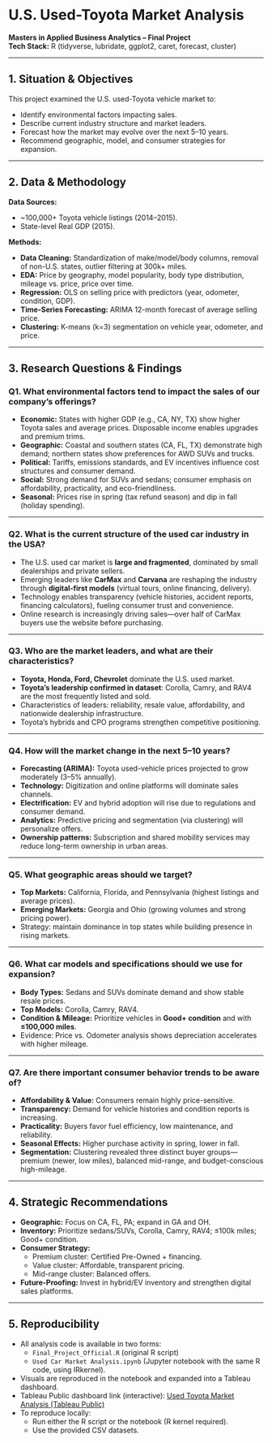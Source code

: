 # U.S. Used-Toyota Market Analysis  
**Masters in Applied Business Analytics – Final Project**  
**Tech Stack:** R (tidyverse, lubridate, ggplot2, caret, forecast, cluster)   

---

## 1. Situation & Objectives
This project examined the U.S. used-Toyota vehicle market to:  
- Identify environmental factors impacting sales.  
- Describe current industry structure and market leaders.  
- Forecast how the market may evolve over the next 5–10 years.  
- Recommend geographic, model, and consumer strategies for expansion.  

---

## 2. Data & Methodology
**Data Sources:**  
- ~100,000+ Toyota vehicle listings (2014–2015).  
- State-level Real GDP (2015).  

**Methods:**  
- **Data Cleaning:** Standardization of make/model/body columns, removal of non-U.S. states, outlier filtering at 300k+ miles.  
- **EDA:** Price by geography, model popularity, body type distribution, mileage vs. price, price over time.  
- **Regression:** OLS on selling price with predictors (year, odometer, condition, GDP).  
- **Time-Series Forecasting:** ARIMA 12-month forecast of average selling price.  
- **Clustering:** K-means (k=3) segmentation on vehicle year, odometer, and price.  

---

## 3. Research Questions & Findings  

### Q1. What environmental factors tend to impact the sales of our company’s offerings?  
- **Economic:** States with higher GDP (e.g., CA, NY, TX) show higher Toyota sales and average prices. Disposable income enables upgrades and premium trims.  
- **Geographic:** Coastal and southern states (CA, FL, TX) demonstrate high demand; northern states show preferences for AWD SUVs and trucks.  
- **Political:** Tariffs, emissions standards, and EV incentives influence cost structures and consumer demand.  
- **Social:** Strong demand for SUVs and sedans; consumer emphasis on affordability, practicality, and eco-friendliness.  
- **Seasonal:** Prices rise in spring (tax refund season) and dip in fall (holiday spending).  

---

### Q2. What is the current structure of the used car industry in the USA?  
- The U.S. used car market is **large and fragmented**, dominated by small dealerships and private sellers.  
- Emerging leaders like **CarMax** and **Carvana** are reshaping the industry through **digital-first models** (virtual tours, online financing, delivery).  
- Technology enables transparency (vehicle histories, accident reports, financing calculators), fueling consumer trust and convenience.  
- Online research is increasingly driving sales—over half of CarMax buyers use the website before purchasing.  

---

### Q3. Who are the market leaders, and what are their characteristics?  
- **Toyota, Honda, Ford, Chevrolet** dominate the U.S. used market.  
- **Toyota’s leadership confirmed in dataset**: Corolla, Camry, and RAV4 are the most frequently listed and sold.  
- Characteristics of leaders: reliability, resale value, affordability, and nationwide dealership infrastructure.  
- Toyota’s hybrids and CPO programs strengthen competitive positioning.  

---

### Q4. How will the market change in the next 5–10 years?  
- **Forecasting (ARIMA):** Toyota used-vehicle prices projected to grow moderately (3–5% annually).  
- **Technology:** Digitization and online platforms will dominate sales channels.  
- **Electrification:** EV and hybrid adoption will rise due to regulations and consumer demand.  
- **Analytics:** Predictive pricing and segmentation (via clustering) will personalize offers.  
- **Ownership patterns:** Subscription and shared mobility services may reduce long-term ownership in urban areas.  

---

### Q5. What geographic areas should we target?  
- **Top Markets:** California, Florida, and Pennsylvania (highest listings and average prices).  
- **Emerging Markets:** Georgia and Ohio (growing volumes and strong pricing power).  
- Strategy: maintain dominance in top states while building presence in rising markets.  

---

### Q6. What car models and specifications should we use for expansion?  
- **Body Types:** Sedans and SUVs dominate demand and show stable resale prices.  
- **Top Models:** Corolla, Camry, RAV4.  
- **Condition & Mileage:** Prioritize vehicles in **Good+ condition** and with **≤100,000 miles**.  
- Evidence: Price vs. Odometer analysis shows depreciation accelerates with higher mileage.  

---

### Q7. Are there important consumer behavior trends to be aware of?  
- **Affordability & Value:** Consumers remain highly price-sensitive.  
- **Transparency:** Demand for vehicle histories and condition reports is increasing.  
- **Practicality:** Buyers favor fuel efficiency, low maintenance, and reliability.  
- **Seasonal Effects:** Higher purchase activity in spring, lower in fall.  
- **Segmentation:** Clustering revealed three distinct buyer groups—premium (newer, low miles), balanced mid-range, and budget-conscious high-mileage.  

---

## 4. Strategic Recommendations
- **Geographic:** Focus on CA, FL, PA; expand in GA and OH.  
- **Inventory:** Prioritize sedans/SUVs, Corolla, Camry, RAV4; ≤100k miles; Good+ condition.  
- **Consumer Strategy:**  
  - Premium cluster: Certified Pre-Owned + financing.  
  - Value cluster: Affordable, transparent pricing.  
  - Mid-range cluster: Balanced offers.  
- **Future-Proofing:** Invest in hybrid/EV inventory and strengthen digital sales platforms.  

---

## 5. Reproducibility
- All analysis code is available in two forms:  
  - `Final_Project_Official.R` (original R script)  
  - `Used Car Market Analysis.ipynb` (Jupyter notebook with the same R code, using IRkernel).  
- Visuals are reproduced in the notebook and expanded into a Tableau dashboard.  
- Tableau Public dashboard link (interactive): [Used Toyota Market Analysis (Tableau Public)](https://public.tableau.com/app/profile/hunter.lecour/viz/UsedCarMarketAnalysis_17574407224210/UsedToyotaMarketAnalysis?publish=yes)  
- To reproduce locally:  
  - Run either the R script or the notebook (R kernel required).  
  - Use the provided CSV datasets. 
